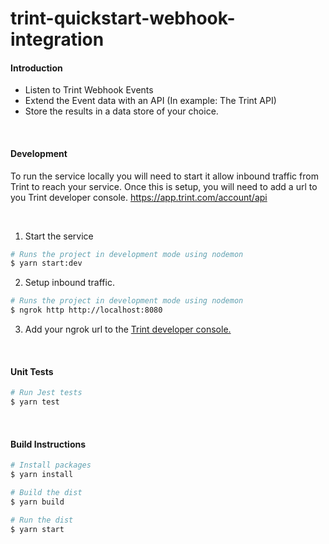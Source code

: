 # trint-quickstart-webhook-integration

#### Introduction

- Listen to Trint Webhook Events
- Extend the Event data with an API (In example: The Trint API)
- Store the results in a data store of your choice.

<br />

#### Development

To run the service locally you will need to start it allow inbound traffic from Trint to reach your service. Once this is setup, you will need to add a url to you Trint developer console. 
https://app.trint.com/account/api

<br />

1. Start the service

```bash
# Runs the project in development mode using nodemon
$ yarn start:dev
```

2. Setup inbound traffic. 

```bash
# Runs the project in development mode using nodemon
$ ngrok http http://localhost:8080
```

3. Add your ngrok url to the [Trint developer console.](https://app.trint.com/account/api)

<br />

#### Unit Tests

```bash
# Run Jest tests
$ yarn test
```

<br />

#### Build Instructions

```bash
# Install packages
$ yarn install

# Build the dist
$ yarn build

# Run the dist
$ yarn start
```
